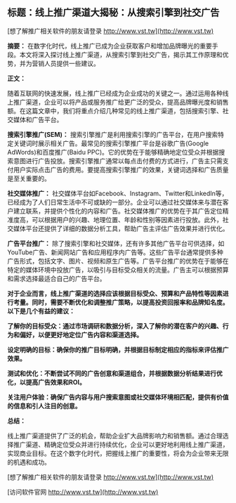 ## **标题：线上推广渠道大揭秘：从搜索引擎到社交广告**

[想了解推广相关软件的朋友请登录 http://www.vst.tw](http://www.vst.tw)

**摘要：**
在数字化时代，线上推广已成为企业获取客户和增加品牌曝光的重要手段。本文将深入探讨线上推广渠道，从搜索引擎到社交广告，揭示其工作原理和优势，并为营销人员提供一些建议。

**正文：**

随着互联网的快速发展，线上推广已经成为企业成功的关键之一。通过运用各种线上推广渠道，企业可以将产品或服务推广给更广泛的受众，提高品牌曝光度和销售额。在这篇文章中，我们将重点介绍几种常见的线上推广渠道，包括搜索引擎、社交媒体和广告平台。

**搜索引擎推广(SEM)：**
搜索引擎推广是利用搜索引擎的广告平台，在用户搜索特定关键词时展示相关广告。最常见的搜索引擎推广平台是谷歌广告(Google AdWords)和百度推广(Baidu PPC)。它的优势在于能够精确地定位受众并根据搜索意图进行广告投放。搜索引擎推广通常以每点击付费的方式进行，广告主只需支付用户实际点击广告的费用。要提高搜索引擎推广的效果，关键词选择和广告质量是至关重要的。

**社交媒体推广：**
社交媒体平台如Facebook、Instagram、Twitter和LinkedIn等，已经成为了人们日常生活中不可或缺的一部分。企业可以通过社交媒体来与潜在客户建立联系，并提供个性化的内容和广告。社交媒体推广的优势在于其广告定位精准度高，可以根据用户的兴趣、地理位置、年龄和性别等因素进行投放。此外，社交媒体平台还提供了详细的数据分析工具，帮助广告主评估广告效果并进行优化。

**广告平台推广：**
除了搜索引擎和社交媒体，还有许多其他广告平台可供选择，如YouTube广告、新闻网站广告和应用程序内广告等。这些广告平台通常提供多种广告形式，包括文字、图片、视频和原生广告等。广告平台推广的优势在于能够在特定的媒体环境中投放广告，以吸引与目标受众相关的流量。广告主可以根据预算和需求选择最适合自己的广告平台。

**对于企业而言，线上推广渠道的选择应该根据目标受众、预算和产品特性等因素进行考量。同时，需要不断优化和调整推广策略，以提高投资回报率和品牌知名度。以下是几个有益的建议：**

**了解你的目标受众：通过市场调研和数据分析，深入了解你的潜在客户的兴趣、行为和偏好，以便更好地定位广告内容和渠道选择。**

**设定明确的目标：确保你的推广目标明确，并根据目标制定相应的指标来评估推广效果。**

**测试和优化：不断尝试不同的广告创意和渠道组合，并根据数据分析结果进行优化，以提高广告效果和ROI。**

**关注用户体验：确保广告内容与用户搜索意图或社交媒体环境相匹配，提供有价值的信息和引人注目的创意。**

**总结：**

线上推广渠道提供了广泛的机会，帮助企业扩大品牌影响力和销售额。通过合理选择推广渠道、精确定位受众并进行持续优化，企业可以更好地利用线上推广渠道，实现商业目标。在这个数字化时代，把握线上推广的重要性，将会为企业带来无限的机遇和成功。

[想了解推广相关软件的朋友请登录 http://www.vst.tw](http://www.vst.tw)


[访问软件官网 http://www.vst.tw](http://www.vst.tw)
